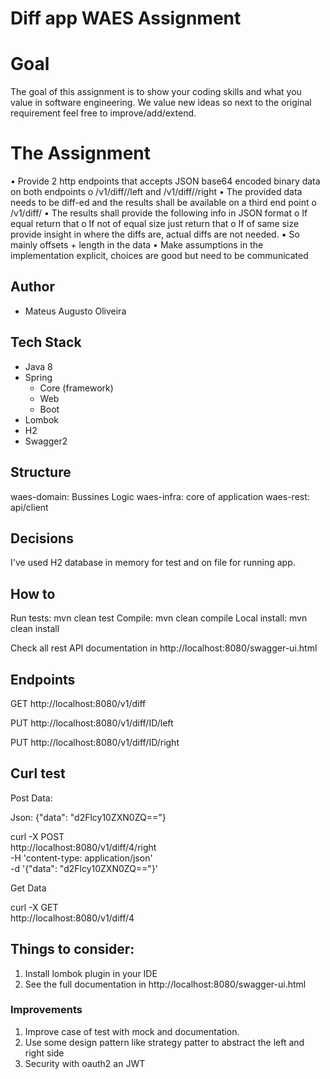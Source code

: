 # Diff app WAES Assignment

# Goal

The goal of this assignment is to show your coding skills and what you value in software engineering. We value new ideas so next to the original requirement feel free to improve/add/extend. 

# The Assignment

• Provide 2 http endpoints that accepts JSON base64 encoded binary data on both endpoints 
o <host>/v1/diff/<ID>/left and <host>/v1/diff/<ID>/right 
• The provided data needs to be diff-ed and the results shall be available on a third end point o <host>/v1/diff/<ID> 
• The results shall provide the following info in JSON format 
o If equal return that o If not of equal size just return that o If of same size provide insight in where the diffs are, actual diffs are not needed. 
▪ So mainly offsets + length in the data 
• Make assumptions in the implementation explicit, choices are good but need to be communicated 

## Author
* Mateus Augusto Oliveira

## Tech Stack
* Java 8
* Spring
  * Core (framework)
  * Web
  * Boot
* Lombok
* H2
* Swagger2

## Structure
waes-domain: Bussines Logic
waes-infra: core of application
waes-rest: api/client

## Decisions
I've used H2 database in memory for test and on file for running app.

## How to

Run tests: mvn clean test
Compile: mvn clean compile
Local install: mvn clean install

Check all rest API documentation in http://localhost:8080/swagger-ui.html

## Endpoints

GET http://localhost:8080/v1/diff

PUT http://localhost:8080/v1/diff/ID/left

PUT http://localhost:8080/v1/diff/ID/right

## Curl test

Post Data: 

Json: {"data": "d2Flcy10ZXN0ZQ=="}

curl -X POST \
  http://localhost:8080/v1/diff/4/right \
  -H 'content-type: application/json' \
  -d '{"data": "d2Flcy10ZXN0ZQ=="}'
  
Get Data

curl -X GET \
  http://localhost:8080/v1/diff/4


## Things to consider:

1. Install lombok plugin in your IDE
2. See the full documentation in http://localhost:8080/swagger-ui.html


### Improvements

1. Improve case of test with mock and documentation.
2. Use some design pattern like strategy patter to abstract the left and right side
3. Security with oauth2 an JWT



  
